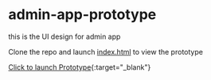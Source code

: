 # admin-app-prototype
this is the UI design for admin app

Clone the repo and launch [index.html](index.html) to view the prototype

[Click to launch Prototype](https://samadhaan04.github.io/admin-app-prototype/){:target="_blank"}
